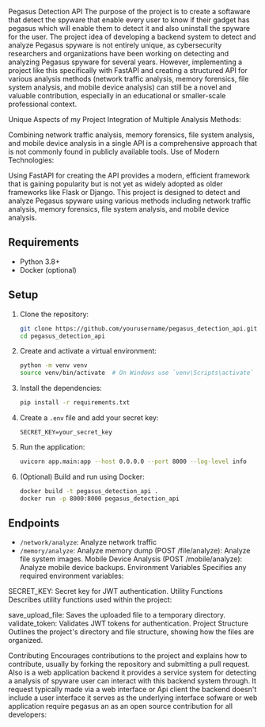  Pegasus Detection API
The purpose of the project is to create a softaware that detect the spyware that enable every user to know if their gadget has pegasus which will enable them to detect it and also uninstall the spyware for the user.
The project idea of developing a backend system to detect and analyze Pegasus spyware is not entirely unique, as cybersecurity researchers and organizations have been working on detecting and analyzing Pegasus spyware for several years. However, implementing a project like this specifically with FastAPI and creating a structured API for various analysis methods (network traffic analysis, memory forensics, file system analysis, and mobile device analysis) can still be a novel and valuable contribution, especially in an educational or smaller-scale professional context.

Unique Aspects of my Project
Integration of Multiple Analysis Methods:

Combining network traffic analysis, memory forensics, file system analysis, and mobile device analysis in a single API is a comprehensive approach that is not commonly found in publicly available tools.
Use of Modern Technologies:

Using FastAPI for creating the API provides a modern, efficient framework that is gaining popularity but is not yet as widely adopted as older frameworks like Flask or Django.
This project is designed to detect and analyze Pegasus spyware using various methods including network traffic analysis, memory forensics, file system analysis, and mobile device analysis.

## Requirements

- Python 3.8+
- Docker (optional)

## Setup

1. Clone the repository:
   ```bash
   git clone https://github.com/yourusername/pegasus_detection_api.git
   cd pegasus_detection_api
   ```

2. Create and activate a virtual environment:
   ```bash
   python -m venv venv
   source venv/bin/activate  # On Windows use `venv\Scripts\activate`
   ```

3. Install the dependencies:
   ```bash
   pip install -r requirements.txt
   ```

4. Create a `.env` file and add your secret key:
   ```
   SECRET_KEY=your_secret_key
   ```

5. Run the application:
   ```bash
   uvicorn app.main:app --host 0.0.0.0 --port 8000 --log-level info
   ```

6. (Optional) Build and run using Docker:
   ```bash
   docker build -t pegasus_detection_api .
   docker run -p 8000:8000 pegasus_detection_api
   ```

## Endpoints

- `/network/analyze`: Analyze network traffic
- `/memory/analyze`: Analyze memory dump
(POST /file/analyze): Analyze file system images.
Mobile Device Analysis (POST /mobile/analyze): Analyze mobile device backups.
Environment Variables
Specifies any required environment variables:

SECRET_KEY: Secret key for JWT authentication.
Utility Functions
Describes utility functions used within the project:

save_upload_file: Saves the uploaded file to a temporary directory.
validate_token: Validates JWT tokens for authentication.
Project Structure
Outlines the project's directory and file structure, showing how the files are organized.

Contributing
Encourages contributions to the project and explains how to contribute, usually by forking the repository and submitting a pull request.
Also is a web application backend it provides a service system for detecting a analysis of spyware user can interact with this backend system through. It request typically made via a web interface or Api client the backend doesn't include a user interface it serves as the underlying interface sofware or web application require pegasus an as an open source contribution for all developers:
